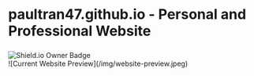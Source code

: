 # paultran47.github.io - Personal and Professional Website
<img align="middle" src="https://img.shields.io/badge/Coded%20By-PaulTran47-brightgreen.svg" alt="Shield.io Owner Badge">
<br />
![Current Website Preview](/img/website-preview.jpeg)

